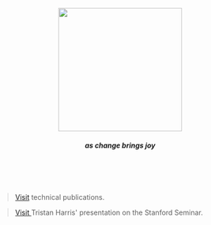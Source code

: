 
<div align="center">

<div align="center"> 
  
<img width=250 src="https://github.com/user-attachments/assets/244e5ae2-92bb-40e5-9d84-2ce709da2d81"></img>


##### as change brings joy

</div>

</div>
<br><br><br>



> [Visit](https://github.com/casalioy) technical publications.

> [ Visit ](https://www.youtube.com/watch?v=anEykhlBd-Q&list=PLCPB2VbYbLG1gBDKObjjCpX4vaK-5hRVb&t=828) Tristan Harris' presentation on the Stanford Seminar. 


<br>
